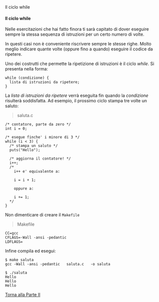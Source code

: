 Il ciclo while


#### Il ciclo while

Nelle esercitazioni che hai fatto finora ti sarà capitato di dover eseguire
sempre la stessa sequenza di istruzioni per un certo numero di volte.

In questi casi non è conveniente riscrivere sempre le stesse righe. Molto meglio
indicare quante volte (oppure fino a quando) eseguire il codice da ripetere.

Uno dei costrutti che permette la ripetizione di istruzioni è il ciclo *while*.
Si presenta nella forma:

```
while (condizione) {
  lista di istruzioni da ripetere;
}
```

La *lista di istruzioni da ripetere* verrà eseguita fin quando la *condizione*
risulterà soddisfatta. Ad esempio, il prossimo ciclo stampa tre volte un saluto:

> saluta.c

```
/* contatore, parte da zero */
int i = 0;

/* esegue finche' i minore di 3 */
while (i < 3) {
  /* stampa un saluto */
  puts("Hello");

  /* aggiorna il contatore! */
  i++;
  /*
    i++ e' equivalente a:

    i = i + 1;

    oppure a:

    i += 1;
  */
}
```

Non dimenticare di creare il `Makefile`

> Makefile

```
CC=gcc
CFLAGS=-Wall -ansi -pedantic
LDFLAGS=
```

Infine compila ed esegui:

```
$ make saluta
gcc -Wall -ansi -pedantic   saluta.c   -o saluta

$ ./saluta
Hello
Hello
Hello
```

<a href="/activities/2">Torna alla Parte II</a>
